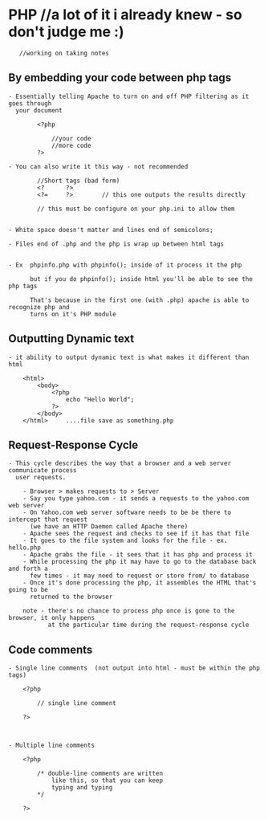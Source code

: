 # PHP  //a lot of it i already knew - so don't judge me :)
	   //working on taking notes

## By embedding your code between php tags
	- Essentially telling Apache to turn on and off PHP filtering as it goes through
	  your document

			<?php

				//your code
				//more code
			?>

	- You can also write it this way - not recommended 

			//Short tags (bad form)
			<?		?>
			<?=		?>		  // this one outputs the results directly

			// this must be configure on your php.ini to allow them


	- White space doesn't matter and lines end of semicolons;
	
	- Files end of .php and the php is wrap up between html tags


	- Ex  phpinfo.php with phpinfo(); inside of it process it the php

		  but if you do phpinfo(); inside html you'll be able to see the php tags

		  That's because in the first one (with .php) apache is able to recognize php and 
		  turns on it's PHP module

## Outputting Dynamic text

	- it ability to output dynamic text is what makes it different than html

		<html>
			<body>
				<?php 
					echo "Hello World";
				?>
			</body>
		</html>		....file save as something.php


## Request-Response Cycle

	- This cycle describes the way that a browser and a web server communicate process
	  user requests.

	  	- Browser > makes requests to > Server	
	  	- Say you type yahoo.com - it sends a requests to the yahoo.com web server
	  	- On Yahoo.com web server software needs to be be there to intercept that request
	  	  (we have an HTTP Daemon called Apache there)
	  	- Apache sees the request and checks to see if it has that file
	  	- It goes to the file system and looks for the file - ex. hello.php
	  	- Apache grabs the file - it sees that it has php and process it
	  	- While processing the php it may have to go to the database back and forth a
	  	  few times - it may need to request or store from/ to database
	  	- Once it's done processing the php, it assembles the HTML that's going to be
	  	  returned to the browser

	  	note - there's no chance to process php once is gone to the browser, it only happens
	  	       at the particular time during the request-response cycle


## Code comments

	- Single line comments  (not output into html - must be within the php tags)

		<?php

			// single line comment

		?>



	- Multiple line comments

		<?php

			/* double-line comments are written
				like this, so that you can keep 
				typing and typing
			*/

		?>





















		  

